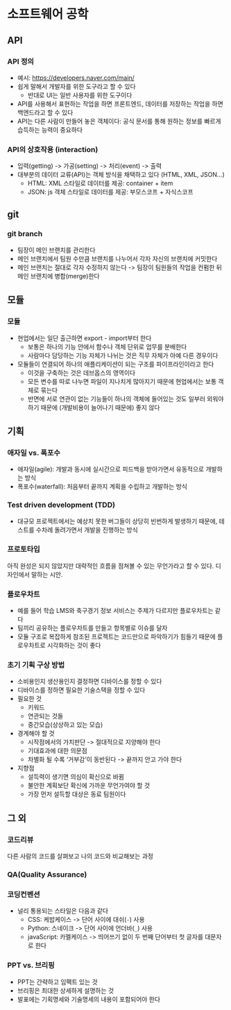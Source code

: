 # 소프트웨어 공학
## API
### API 정의
- 예시: https://developers.naver.com/main/
- 쉽게 말해서 개발자를 위한 도구라고 할 수 있다
  - 반대로 UI는 일반 사용자를 위한 도구이다
- API를 사용해서 표현하는 작업을 하면 프론트엔드, 데이터를 저장하는 작업을 하면 백엔드라고 할 수 있다
- API는 다른 사람이 만들어 놓은 객체이다: 공식 문서를 통해 원하는 정보를 빠르게 습득하는 능력이 중요하다

### API의 상호작용 (interaction)
- 입력(getting) -> 가공(setting) -> 처리(event) -> 출력
- 대부분의 데이터 교류(API)는 객체 방식을 채택하고 있다 (HTML, XML, JSON...)
  - HTML: XML 스타일로 데이터를 제공: container + item
  - JSON: js 객체 스타일로 데이터를 제공: 부모스코프 + 자식스코프

## git
### git branch
- 팀장이 메인 브랜치를 관리한다
- 메인 브랜치에서 팀원 수만큼 브랜치를 나누어서 각자 자신의 브랜치에 커밋한다
- 메인 브랜치는 절대로 각자 수정하지 않는다 -> 팀장이 팀원들의 작업을 컨펌한 뒤 메인 브랜치에 병합(merge)한다

## 모듈
### 모듈
- 현업에서는 일단 출근하면 export - import부터 한다
  - 보통은 하나의 기능 안에서 함수나 객체 단위로 업무를 분배한다
  - 사람마다 담당하는 기능 자체가 나뉘는 것은 직무 자체가 아예 다른 경우이다
- 모듈들이 연결되어 하나의 애플리케이션이 되는 구조를 파이프라인이라고 한다
  - 이것을 구축하는 것은 데브옵스의 영역이다
  - 모든 변수를 따로 나누면 파일이 지나치게 많아지기 때문에 현업에서는 보통 객체로 묶는다
  - 반면에 서로 연관이 없는 기능들이 하나의 객체에 들어있는 것도 일부러 외워야 하기 때문에 (개발비용이 늘어나기 때문에) 좋지 않다

## 기획
### 애자일 vs. 폭포수
- 애자일(agile): 개발과 동시에 실시간으로 피드백을 받아가면서 유동적으로 개발하는 방식
- 폭포수(waterfall): 처음부터 끝까지 계획을 수립하고 개발하는 방식

### Test driven development (TDD)
- 대규모 프로젝트에서는 예상치 못한 버그들이 상당히 빈번하게 발생하기 때문에, 테스트를 수차례 돌려가면서 개발을 진행하는 방식

### 프로토타입
아직 완성은 되지 않았지만 대략적인 흐름을 점쳐볼 수 있는 무언가라고 할 수 있다. 디자인에서 말하는 시안. 

### 플로우차트
- 예를 들어 학습 LMS와 축구경기 정보 서비스는 주제가 다르지만 플로우차트는 같다
- 팀끼리 공유하는 플로우차트를 만들고 항목별로 이슈를 달자
- 모듈 구조로 복잡하게 참조된 프로젝트는 코드만으로 파악하기가 힘들기 때문에 플로우차트로 시각화하는 것이 좋다

### 초기 기획 구상 방법
- 소비용인지 생산용인지 결정하면 디바이스를 정할 수 있다
- 디바이스를 정하면 필요한 기술스택을 정할 수 있다
- 필요한 것
  - 키워드
  - 연관되는 것들
  - 중간모습(상상하고 있는 모습)
- 경계해야 할 것
  - 시작점에서의 가치판단 -> 절대적으로 지양해야 한다
  - 기대효과에 대한 의문점
  - 차별화 될 수록 ‘거부감’이 동반된다 -> 끝까지 안고 가야 한다
- 지향점
  - 설득력이 생기면 의심이 확신으로 바뀜
  - 불안한 계획보단 확신에 가까운 무언가여야 할 것
  - 가장 먼저 설득할 대상은 동료 팀원이다

## 그 외
### 코드리뷰
다른 사람의 코드를 살펴보고 나의 코드와 비교해보는 과정

### QA(Quality Assurance)

### 코딩컨벤션
- 널리 통용되는 스타일은 다음과 같다
  - CSS: 케밥케이스 -> 단어 사이에 대쉬(`-`) 사용
  - Python: 스네이크 -> 단어 사이에 언더바(`_`) 사용
  - javaScript: 카멜케이스 -> 띄어쓰기 없이 두 번째 단어부터 첫 글자를 대문자로 한다

### PPT vs. 브리핑
- PPT는 간략하고 임팩트 있는 것
- 브리핑은 최대한 상세하게 설명하는 것
- 발표에는 기획명세와 기술명세의 내용이 포함되어야 한다